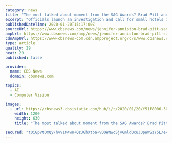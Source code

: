 ```yaml
---
category: news
title: "The most talked about moment from the SAG Awards? Brad Pitt and Jennifer Aniston meeting face-to-face"
excerpt: "Officials launch an investigation and call for small hotels in the basements of residential buildings to be banned. Tech chief acknowledges \"nefarious\" risks in face-recognition and other programs that can beat humans to the punch. Global communications firm Edelman has spent 20 years tracking which institutions consumers trust. The stunt was ..."
publishedDateTime: 2020-01-20T15:17:00Z
sourceUrl: https://www.cbsnews.com/news/jennifer-anniston-brad-pitt-sag-awards-interaction-sparks-rumors-marriage-viral-photographs-acceptance-speech/
ampUrl: https://www.cbsnews.com/amp/news/jennifer-anniston-brad-pitt-sag-awards-interaction-sparks-rumors-marriage-viral-photographs-acceptance-speech/
cdnAmpUrl: https://www-cbsnews-com.cdn.ampproject.org/c/s/www.cbsnews.com/amp/news/jennifer-anniston-brad-pitt-sag-awards-interaction-sparks-rumors-marriage-viral-photographs-acceptance-speech/
type: article
quality: 29
heat: 29
published: false

provider:
  name: CBS News
  domain: cbsnews.com

topics:
  - AI
  - Computer Vision

images:
  - url: https://cbsnews3.cbsistatic.com/hub/i/r/2020/01/20/f51f8006-307e-4007-8b86-89b9dc079b75/thumbnail/1200x630/fa2555bc5686acf928e347e78835bf61/untitled-collage-38.jpg
    width: 1200
    height: 630
    title: "The most talked about moment from the SAG Awards? Brad Pitt and Jennifer Aniston meeting face-to-face"

secured: "t0iGpVtOmQy/hvV1M4wK+QzJGhXtba+vDOWNwcSjvGmldQcuJDpWWSzY5L/evANUO0b/d7y2H4Urim4T+zTC5pcT40E0i9UeTN7SxLsF3zFPnwiaFvsZetWBMSKcvhT65+LGlhJ1OBkCVq3xU6Riq5i9YTgAAMuKZTG+Q48X9Ulwpdh4UQrcLUdLXe7P36TU8fu7Ss/iv9yqQrwzbh4OsvEYuJjBFIqjX8wW+sVCVk1sokGGkVRug7s+RtsuflvIPMFgTs04PbLVJRHePOMD78XfdAt5Nqh+6FESsgtlNyk=;gvKUEBuBTUFELLUMtxtzGw=="
---
```


